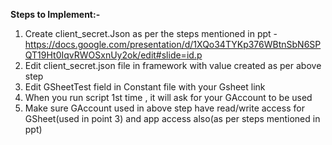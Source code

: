 
**Steps to Implement:-**


1) Create client_secret.Json as per the steps mentioned in ppt - https://docs.google.com/presentation/d/1XQo34TYKp376WBtnSbN6SPQT19Ht0IqvRWOSxnUy2ok/edit#slide=id.p
2) Edit client_secret.json file in framework with value created as per above step
3) Edit GSheetTest field in Constant file with your Gsheet link
4) When you run script 1st time , it will ask for your GAccount to be used 
5) Make sure GAccount used in above step have read/write access for GSheet(used in point 3) and app access also(as per steps mentioned in ppt)
